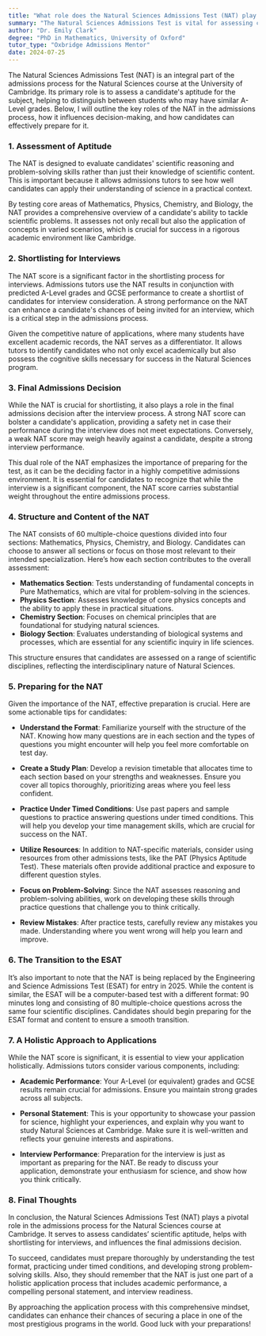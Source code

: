 ```yaml
---
title: "What role does the Natural Sciences Admissions Test (NAT) play in Natural Sciences admissions?"
summary: "The Natural Sciences Admissions Test is vital for assessing candidates' aptitude and distinguishing them in the Cambridge admissions process."
author: "Dr. Emily Clark"
degree: "PhD in Mathematics, University of Oxford"
tutor_type: "Oxbridge Admissions Mentor"
date: 2024-07-25
---
```


The Natural Sciences Admissions Test (NAT) is an integral part of the admissions process for the Natural Sciences course at the University of Cambridge. Its primary role is to assess a candidate's aptitude for the subject, helping to distinguish between students who may have similar A-Level grades. Below, I will outline the key roles of the NAT in the admissions process, how it influences decision-making, and how candidates can effectively prepare for it.

### 1. **Assessment of Aptitude**

The NAT is designed to evaluate candidates' scientific reasoning and problem-solving skills rather than just their knowledge of scientific content. This is important because it allows admissions tutors to see how well candidates can apply their understanding of science in a practical context. 

By testing core areas of Mathematics, Physics, Chemistry, and Biology, the NAT provides a comprehensive overview of a candidate's ability to tackle scientific problems. It assesses not only recall but also the application of concepts in varied scenarios, which is crucial for success in a rigorous academic environment like Cambridge.

### 2. **Shortlisting for Interviews**

The NAT score is a significant factor in the shortlisting process for interviews. Admissions tutors use the NAT results in conjunction with predicted A-Level grades and GCSE performance to create a shortlist of candidates for interview consideration. A strong performance on the NAT can enhance a candidate's chances of being invited for an interview, which is a critical step in the admissions process.

Given the competitive nature of applications, where many students have excellent academic records, the NAT serves as a differentiator. It allows tutors to identify candidates who not only excel academically but also possess the cognitive skills necessary for success in the Natural Sciences program.

### 3. **Final Admissions Decision**

While the NAT is crucial for shortlisting, it also plays a role in the final admissions decision after the interview process. A strong NAT score can bolster a candidate's application, providing a safety net in case their performance during the interview does not meet expectations. Conversely, a weak NAT score may weigh heavily against a candidate, despite a strong interview performance.

This dual role of the NAT emphasizes the importance of preparing for the test, as it can be the deciding factor in a highly competitive admissions environment. It is essential for candidates to recognize that while the interview is a significant component, the NAT score carries substantial weight throughout the entire admissions process.

### 4. **Structure and Content of the NAT**

The NAT consists of 60 multiple-choice questions divided into four sections: Mathematics, Physics, Chemistry, and Biology. Candidates can choose to answer all sections or focus on those most relevant to their intended specialization. Here’s how each section contributes to the overall assessment:

- **Mathematics Section**: Tests understanding of fundamental concepts in Pure Mathematics, which are vital for problem-solving in the sciences.
- **Physics Section**: Assesses knowledge of core physics concepts and the ability to apply these in practical situations.
- **Chemistry Section**: Focuses on chemical principles that are foundational for studying natural sciences.
- **Biology Section**: Evaluates understanding of biological systems and processes, which are essential for any scientific inquiry in life sciences.

This structure ensures that candidates are assessed on a range of scientific disciplines, reflecting the interdisciplinary nature of Natural Sciences.

### 5. **Preparing for the NAT**

Given the importance of the NAT, effective preparation is crucial. Here are some actionable tips for candidates:

- **Understand the Format**: Familiarize yourself with the structure of the NAT. Knowing how many questions are in each section and the types of questions you might encounter will help you feel more comfortable on test day.

- **Create a Study Plan**: Develop a revision timetable that allocates time to each section based on your strengths and weaknesses. Ensure you cover all topics thoroughly, prioritizing areas where you feel less confident.

- **Practice Under Timed Conditions**: Use past papers and sample questions to practice answering questions under timed conditions. This will help you develop your time management skills, which are crucial for success on the NAT.

- **Utilize Resources**: In addition to NAT-specific materials, consider using resources from other admissions tests, like the PAT (Physics Aptitude Test). These materials often provide additional practice and exposure to different question styles.

- **Focus on Problem-Solving**: Since the NAT assesses reasoning and problem-solving abilities, work on developing these skills through practice questions that challenge you to think critically.

- **Review Mistakes**: After practice tests, carefully review any mistakes you made. Understanding where you went wrong will help you learn and improve.

### 6. **The Transition to the ESAT**

It’s also important to note that the NAT is being replaced by the Engineering and Science Admissions Test (ESAT) for entry in 2025. While the content is similar, the ESAT will be a computer-based test with a different format: 90 minutes long and consisting of 80 multiple-choice questions across the same four scientific disciplines. Candidates should begin preparing for the ESAT format and content to ensure a smooth transition.

### 7. **A Holistic Approach to Applications**

While the NAT score is significant, it is essential to view your application holistically. Admissions tutors consider various components, including:

- **Academic Performance**: Your A-Level (or equivalent) grades and GCSE results remain crucial for admissions. Ensure you maintain strong grades across all subjects.

- **Personal Statement**: This is your opportunity to showcase your passion for science, highlight your experiences, and explain why you want to study Natural Sciences at Cambridge. Make sure it is well-written and reflects your genuine interests and aspirations.

- **Interview Performance**: Preparation for the interview is just as important as preparing for the NAT. Be ready to discuss your application, demonstrate your enthusiasm for science, and show how you think critically.

### 8. **Final Thoughts**

In conclusion, the Natural Sciences Admissions Test (NAT) plays a pivotal role in the admissions process for the Natural Sciences course at Cambridge. It serves to assess candidates’ scientific aptitude, helps with shortlisting for interviews, and influences the final admissions decision. 

To succeed, candidates must prepare thoroughly by understanding the test format, practicing under timed conditions, and developing strong problem-solving skills. Also, they should remember that the NAT is just one part of a holistic application process that includes academic performance, a compelling personal statement, and interview readiness. 

By approaching the application process with this comprehensive mindset, candidates can enhance their chances of securing a place in one of the most prestigious programs in the world. Good luck with your preparations!
    